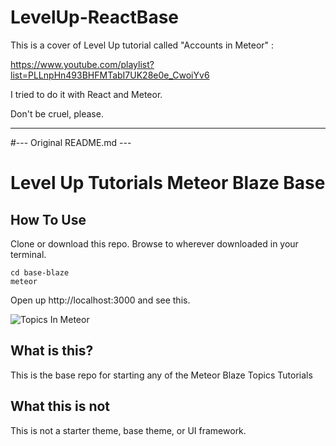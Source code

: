 # LevelUp-ReactBase

This is a cover of Level Up tutorial called "Accounts in Meteor" :

https://www.youtube.com/playlist?list=PLLnpHn493BHFMTabI7UK28e0e_CwoiYv6

I tried to do it with React and Meteor.

Don't be cruel, please.
_________________________________________________________________________

#--- Original README.md ---

# Level Up Tutorials Meteor Blaze Base

## How To Use

Clone or download this repo. Browse to wherever downloaded in your terminal.

```
cd base-blaze
meteor
```

Open up http://localhost:3000 and see this.

![Topics In Meteor](/public/topics.png)

## What is this?

This is the base repo for starting any of the Meteor Blaze Topics Tutorials 

## What this is not

This is not a starter theme, base theme, or UI framework.
